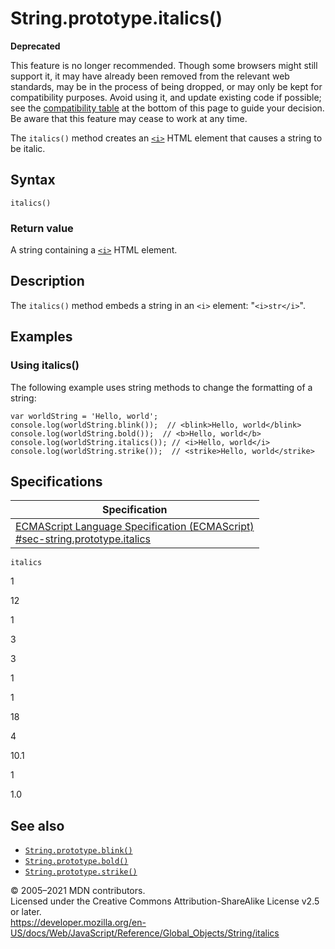 # String.prototype.italics()

**Deprecated**

This feature is no longer recommended. Though some browsers might still support it, it may have already been removed from the relevant web standards, may be in the process of being dropped, or may only be kept for compatibility purposes. Avoid using it, and update existing code if possible; see the [compatibility table](#browser_compatibility) at the bottom of this page to guide your decision. Be aware that this feature may cease to work at any time.

The `italics()` method creates an [`<i>`](https://developer.mozilla.org/en-US/docs/Web/HTML/Element/i) HTML element that causes a string to be italic.

## Syntax

    italics()

### Return value

A string containing a [`<i>`](https://developer.mozilla.org/en-US/docs/Web/HTML/Element/i) HTML element.

## Description

The `italics()` method embeds a string in an `<i>` element: "`<i>str</i>`".

## Examples

### Using italics()

The following example uses string methods to change the formatting of a string:

    var worldString = 'Hello, world';
    console.log(worldString.blink());  // <blink>Hello, world</blink>
    console.log(worldString.bold());  // <b>Hello, world</b>
    console.log(worldString.italics()); // <i>Hello, world</i>
    console.log(worldString.strike());  // <strike>Hello, world</strike>

## Specifications

<table><thead><tr class="header"><th>Specification</th></tr></thead><tbody><tr class="odd"><td><a href="https://tc39.es/ecma262/#sec-string.prototype.italics">ECMAScript Language Specification (ECMAScript)<br />
<span class="small">#sec-string.prototype.italics</span></a></td></tr></tbody></table>

`italics`

1

12

1

3

3

1

1

18

4

10.1

1

1.0

## See also

-   [`String.prototype.blink()`](blink)
-   [`String.prototype.bold()`](bold)
-   [`String.prototype.strike()`](strike)

© 2005–2021 MDN contributors.  
Licensed under the Creative Commons Attribution-ShareAlike License v2.5 or later.  
<a href="https://developer.mozilla.org/en-US/docs/Web/JavaScript/Reference/Global_Objects/String/italics" class="_attribution-link">https://developer.mozilla.org/en-US/docs/Web/JavaScript/Reference/Global_Objects/String/italics</a>
